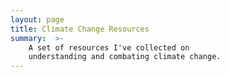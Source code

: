 ```yaml
---
layout: page
title: Climate Change Resources
summary:  >-
    A set of resources I've collected on 
    understanding and combating climate change.
---
```

